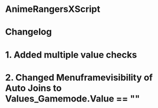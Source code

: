 # AnimeRangersXScript

# Changelog 
# 1. Added multiple value checks
# 2. Changed Menuframevisibility of Auto Joins to Values_Gamemode.Value == ""